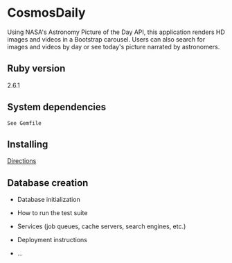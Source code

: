 # CosmosDaily

 Using NASA's Astronomy Picture of the Day API, this application renders HD images and videos in a Bootstrap carousel. Users can also search for images and videos by day or see today's picture narrated by astronomers.


## Ruby version
   2.6.1
## System dependencies
    See Gemfile
## Installing
  [Directions](images/readme_directions.png) 


## Database creation

* Database initialization

* How to run the test suite

* Services (job queues, cache servers, search engines, etc.)

* Deployment instructions

* ...
